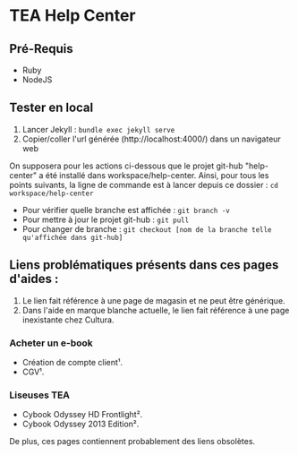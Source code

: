 TEA Help Center
===============

## Pré-Requis

* Ruby
* NodeJS

## Tester en local

1. Lancer Jekyll : `bundle exec jekyll serve`
2. Copier/coller l'url générée (http://localhost:4000/) dans un navigateur web

On supposera pour les actions ci-dessous que le projet git-hub "help-center" a été installé dans workspace/help-center. Ainsi, pour tous les points suivants, la ligne de commande est à lancer depuis ce dossier : `cd workspace/help-center`
* Pour vérifier quelle branche est affichée : `git branch -v`
* Pour mettre à jour le projet git-hub : `git pull`
* Pour changer de branche : `git checkout [nom de la branche telle qu'affichée dans git-hub]`

## Liens problématiques présents dans ces pages d'aides :

1. Le lien fait référence à une page de magasin et ne peut être générique.
2. Dans l'aide en marque blanche actuelle, le lien fait référence à une page inexistante chez Cultura.

### Acheter un e-book

- Création de compte client¹.
- CGV¹.

### Liseuses TEA

- Cybook Odyssey HD Frontlight².
- Cybook Odyssey 2013 Edition².

De plus, ces pages contiennent probablement des liens obsolètes.
